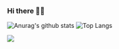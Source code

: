 ### Hi there 👋😄

![Anurag's github stats](https://github-readme-stats.vercel.app/api?username=rupa4ok&show_icons=true&include_all_commits=true&count_private=true) 
![Top Langs](https://github-readme-stats.vercel.app/api/top-langs/?username=rupa4ok&layout=compact&langs_count=8&hide=Vba)

![](https://hit.yhype.me/github/profile?user_id=35279568)
